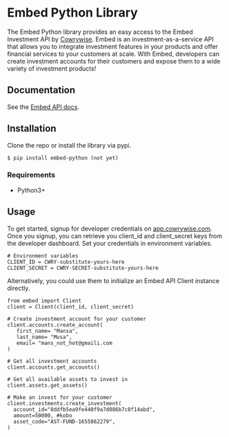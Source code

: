 # Embed Python Library
The Embed Python library provides an easy access to the Embed Investment API by [Cowrywise](https://cowrywise.com/embed). Embed is an investment-as-a-service API that allows you to integrate investment features in your products and offer financial services to your customers at scale. With Embed, developers can create investment accounts for their customers and expose them to a wide variety of investment products!


## Documentation
See the [Embed API docs](developer.cowrywise.com).

## Installation
Clone the repo or install the library via pypi.

```
$ pip install embed-python (not yet)
```

### Requirements
- Python3+

## Usage
To get started, signup for developer credentials on [app.cowrywise.com](https://app.cowrywise.com). Once you signup, you can retrieve
you client_id and client_secret keys from the developer dashboard. Set your credentials in environment variables. 

```
# Environment variables
CLIENT_ID = CWRY-substitute-yours-here
CLIENT_SECRET = CWRY-SECRET-substitute-yours-here
```
Alternatively, you could use them to initialize an Embed API Client instance directly.

```
from embed import Client
client = Client(client_id, client_secret)

# Create investment account for your customer
client.accounts.create_account(
   first_name= "Mansa",
   last_name= "Musa",
   email= "mans_not_hot@gmaili.com
)

# Get all investment accounts
client.accounts.get_accounts()

# Get all available assets to invest in
client.assets.get_assets()

# Make an invest for your customer
client.investments.create_investment(
  account_id="8ddfb5ea9fe440f9a7d086b7c8f14abd",
  amount=50000, #kobo
  asset_code="AST-FUND-1655862279",
)

```







